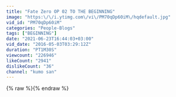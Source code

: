 ```yaml
---
title: "Fate Zero OP 02 TO THE BEGINNING"
image: "https:\/\/i.ytimg.com\/vi\/PM70qDp60iM\/hqdefault.jpg"
vid_id: "PM70qDp60iM"
categories: "People-Blogs"
tags: ["BEGINNING"]
date: "2021-06-23T16:44:03+03:00"
vid_date: "2016-05-03T03:29:12Z"
duration: "PT1M30S"
viewcount: "226946"
likeCount: "2941"
dislikeCount: "36"
channel: "kumo san"
---
```

{% raw %}{% endraw %}
